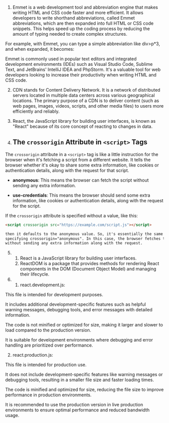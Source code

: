 1. Emmet is a web development tool and abbreviation engine that makes writing HTML and CSS code faster and more efficient. It allows developers to write shorthand abbreviations, called Emmet abbreviations, which are then expanded into full HTML or CSS code snippets. This helps speed up the coding process by reducing the amount of typing needed to create complex structures.

For example, with Emmet, you can type a simple abbreviation like div>p\*3, and when expanded, it becomes:

<div>
    <p></p>
    <p></p>
    <p></p>
</div>

Emmet is commonly used in popular text editors and integrated development environments (IDEs) such as Visual Studio Code, Sublime Text, and JetBrains' IntelliJ IDEA and PhpStorm. It's a valuable tool for web developers looking to increase their productivity when writing HTML and CSS code.

2. CDN stands for Content Delivery Network. It is a network of distributed servers located in multiple data centers across various geographical locations. The primary purpose of a CDN is to deliver content (such as web pages, images, videos, scripts, and other media files) to users more efficiently and reliably.

3. React, the JavaScript library for building user interfaces, is known as "React" because of its core concept of reacting to changes in data.

4. ## The `crossorigin` Attribute in `<script>` Tags

The `crossorigin` attribute in a `<script>` tag is like a little instruction for the browser when it's fetching a script from a different website. It tells the browser whether it's okay to share some extra information, like cookies or authentication details, along with the request for that script.

- **anonymous**: This means the browser can fetch the script without sending any extra information.

- **use-credentials**: This means the browser should send some extra information, like cookies or authentication details, along with the request for the script.

If the `crossorigin` attribute is specified without a value, like this:

```html
<script crossorigin src="https://example.com/script.js"></script>

then it defaults to the anonymous value. So, it's essentially the same as
specifying crossorigin="anonymous". In this case, the browser fetches the script
without sending any extra information along with the request.
```

5. 1. React is a JavaScript library for building user interfaces.
   2. ReactDOM is a package that provides methods for rendering React components in the DOM (Document Object Model) and managing their lifecycle.

6. 1) react.development.js:

This file is intended for development purposes.

It includes additional development-specific features such as helpful warning messages, debugging tools, and error messages with detailed information.

The code is not minified or optimized for size, making it larger and slower to load compared to the production version.

It is suitable for development environments where debugging and error handling are prioritized over performance.

2. react.production.js:

This file is intended for production use.

It does not include development-specific features like warning messages or debugging tools, resulting in a smaller file size and faster loading times.

The code is minified and optimized for size, reducing the file size to improve performance in production environments.

It is recommended to use the production version in live production environments to ensure optimal performance and reduced bandwidth usage.
